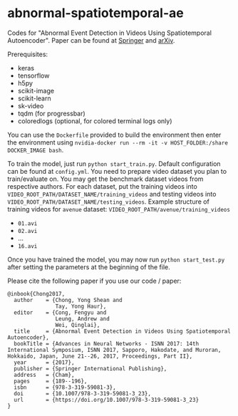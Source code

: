 # abnormal-spatiotemporal-ae
Codes for "Abnormal Event Detection in Videos Using Spatiotemporal Autoencoder".
Paper can be found at [Springer](https://link.springer.com/chapter/10.1007/978-3-319-59081-3_23) and [arXiv](https://arxiv.org/abs/1701.01546).

Prerequisites:
- keras
- tensorflow
- h5py
- scikit-image
- scikit-learn
- sk-video
- tqdm (for progressbar)
- coloredlogs (optional, for colored terminal logs only)

You can use the `Dockerfile` provided to build the environment then enter the environment using `nvidia-docker run --rm -it -v HOST_FOLDER:/share DOCKER_IMAGE bash`.

To train the model, just run `python start_train.py`. Default configuration can be found at `config.yml`. You need to prepare video dataset you plan to train/evaluate on. You may get the benchmark dataset videos from respective authors. For each dataset, put the training videos into `VIDEO_ROOT_PATH/DATASET_NAME/training_videos` and testing videos into `VIDEO_ROOT_PATH/DATASET_NAME/testing_videos`. Example structure of training videos for `avenue` dataset:
`VIDEO_ROOT_PATH/avenue/training_videos`
- `01.avi`
- `02.avi`
- ...
- `16.avi`

Once you have trained the model, you may now run `python start_test.py` after setting the parameters at the beginning of the file.

Please cite the following paper if you use our code / paper:
```
@inbook{Chong2017,
  author    = {Chong, Yong Shean and
               Tay, Yong Haur},
  editor    = {Cong, Fengyu and
               Leung, Andrew and
               Wei, Qinglai},
  title     = {Abnormal Event Detection in Videos Using Spatiotemporal Autoencoder},
  bookTitle = {Advances in Neural Networks - ISNN 2017: 14th International Symposium, ISNN 2017, Sapporo, Hakodate, and Muroran, Hokkaido, Japan, June 21--26, 2017, Proceedings, Part II},
  year      = {2017},
  publisher = {Springer International Publishing},
  address   = {Cham},
  pages     = {189--196},
  isbn      = {978-3-319-59081-3},
  doi       = {10.1007/978-3-319-59081-3_23},
  url       = {https://doi.org/10.1007/978-3-319-59081-3_23}
}
```
